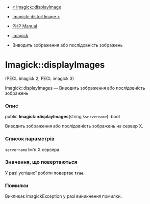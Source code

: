 - [« Imagick::displayImage](imagick.displayimage.md)
- [Imagick::distortImage »](imagick.distortimage.md)

- [PHP Manual](index.md)
- [Imagick](class.imagick.md)
- Виводить зображення або послідовність зображень

# Imagick::displayImages

(PECL imagick 2, PECL imagick 3)

Imagick::displayImages — Виводить зображення або послідовність
зображень

### Опис

public **Imagick::displayImages**(string `$servername`): bool

Виводить зображення або послідовність зображень на сервер X.

### Список параметрів

`servername`
Ім'я X сервера

### Значення, що повертаються

У разі успішної роботи повертає **`true`**.

### Помилки

Викликає ImagickException у разі виникнення помилки.
